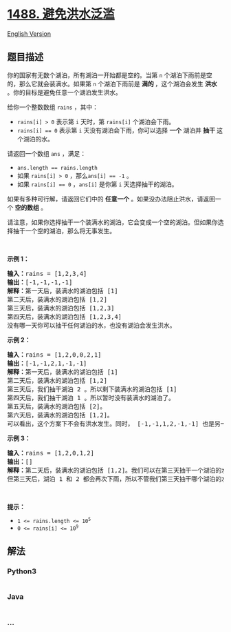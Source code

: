 # [1488. 避免洪水泛滥](https://leetcode.cn/problems/avoid-flood-in-the-city)

[English Version](/solution/1400-1499/1488.Avoid%20Flood%20in%20The%20City/README_EN.md)

## 题目描述

<!-- 这里写题目描述 -->

<p>你的国家有无数个湖泊，所有湖泊一开始都是空的。当第 <code>n</code>&nbsp;个湖泊下雨前是空的，那么它就会装满水。如果第 <code>n</code>&nbsp;个湖泊下雨前是 <strong>满的&nbsp;</strong>，这个湖泊会发生 <strong>洪水</strong> 。你的目标是避免任意一个湖泊发生洪水。</p>

<p>给你一个整数数组&nbsp;<code>rains</code>&nbsp;，其中：</p>

<ul>
	<li><code>rains[i] &gt; 0</code>&nbsp;表示第 <code>i</code>&nbsp;天时，第 <code>rains[i]</code>&nbsp;个湖泊会下雨。</li>
	<li><code>rains[i] == 0</code>&nbsp;表示第 <code>i</code>&nbsp;天没有湖泊会下雨，你可以选择 <strong>一个</strong>&nbsp;湖泊并 <strong>抽干</strong>&nbsp;这个湖泊的水。</li>
</ul>

<p>请返回一个数组<em>&nbsp;</em><code>ans</code>&nbsp;，满足：</p>

<ul>
	<li><code>ans.length == rains.length</code></li>
	<li>如果&nbsp;<code>rains[i] &gt; 0</code> ，那么<code>ans[i] == -1</code>&nbsp;。</li>
	<li>如果&nbsp;<code>rains[i] == 0</code>&nbsp;，<code>ans[i]</code>&nbsp;是你第&nbsp;<code>i</code>&nbsp;天选择抽干的湖泊。</li>
</ul>

<p>如果有多种可行解，请返回它们中的 <strong>任意一个</strong>&nbsp;。如果没办法阻止洪水，请返回一个 <strong>空的数组</strong>&nbsp;。</p>

<p>请注意，如果你选择抽干一个装满水的湖泊，它会变成一个空的湖泊。但如果你选择抽干一个空的湖泊，那么将无事发生。</p>

<p>&nbsp;</p>

<p><strong>示例 1：</strong></p>

<pre>
<strong>输入：</strong>rains = [1,2,3,4]
<strong>输出：</strong>[-1,-1,-1,-1]
<strong>解释：</strong>第一天后，装满水的湖泊包括 [1]
第二天后，装满水的湖泊包括 [1,2]
第三天后，装满水的湖泊包括 [1,2,3]
第四天后，装满水的湖泊包括 [1,2,3,4]
没有哪一天你可以抽干任何湖泊的水，也没有湖泊会发生洪水。
</pre>

<p><strong>示例 2：</strong></p>

<pre>
<strong>输入：</strong>rains = [1,2,0,0,2,1]
<strong>输出：</strong>[-1,-1,2,1,-1,-1]
<strong>解释：</strong>第一天后，装满水的湖泊包括 [1]
第二天后，装满水的湖泊包括 [1,2]
第三天后，我们抽干湖泊 2 。所以剩下装满水的湖泊包括 [1]
第四天后，我们抽干湖泊 1 。所以暂时没有装满水的湖泊了。
第五天后，装满水的湖泊包括 [2]。
第六天后，装满水的湖泊包括 [1,2]。
可以看出，这个方案下不会有洪水发生。同时， [-1,-1,1,2,-1,-1] 也是另一个可行的没有洪水的方案。
</pre>

<p><strong>示例 3：</strong></p>

<pre>
<strong>输入：</strong>rains = [1,2,0,1,2]
<strong>输出：</strong>[]
<strong>解释：</strong>第二天后，装满水的湖泊包括 [1,2]。我们可以在第三天抽干一个湖泊的水。
但第三天后，湖泊 1 和 2 都会再次下雨，所以不管我们第三天抽干哪个湖泊的水，另一个湖泊都会发生洪水。
</pre>

<p>&nbsp;</p>

<p><strong>提示：</strong></p>

<ul>
	<li><code>1 &lt;= rains.length &lt;= 10<sup>5</sup></code></li>
	<li><code>0 &lt;= rains[i] &lt;= 10<sup>9</sup></code></li>
</ul>

## 解法

<!-- 这里可写通用的实现逻辑 -->

<!-- tabs:start -->

### **Python3**

<!-- 这里可写当前语言的特殊实现逻辑 -->

```python


```

### **Java**

<!-- 这里可写当前语言的特殊实现逻辑 -->

```java


```

### **...**

```


```

<!-- tabs:end -->
